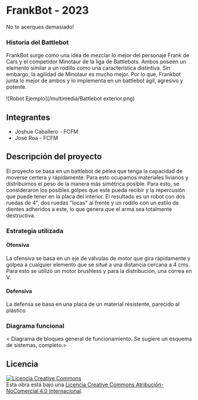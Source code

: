 # FrankBot - 2023
No te acerques demasiado!

### Historia del Battlebot
FrankBot surge como una idea de mezclar lo mejor del personaje Frank de Cars y el competidor Minotaur de la liga de Battlebots. Ambos poseen un elemento similar a un rodillo como una característica distintiva. Sin embargo, la agilidad de Minotaur es mucho mejor. Por lo que, Frankbot junta lo mejor de ambos y lo implementa en un battlebot ágil, agresivo y potente.
  
![Robot Ejemplo](/multimedia/Battlebot exterior.png)

## Integrantes
- Joshue Caballero - FCFM
- José Roa - FCFM

## Descripción del proyecto

  El proyecto se basa en un battlebot de pelea que tenga la capacidad de moverse certera y rápidamente. Para esto ocupamos materiales livianos y distribuimos el peso de la manera más simétrica posible. Para esto,  se consideraron los posibles golpes que este pueda recibir y la repercusión que puede tener en la placa del interior. El resultado es un robot con dos ruedas de 4", dos ruedas "locas" al frente y un rodillo con un estilo de dientes adheridos a este, lo que genera que el arma sea totalmente destructiva.
### Estrategia utilizada
  
#### Ofensiva
La ofensiva se basa en un eje de válvulas de motor que gira rápidamente y golpea a cualquier elemento que se situé a una distancia cercana a 4 cms. Para esto se utilizó un motor brushless y para la distribución, una correa en V.

#### Defensiva
La defensa se basa en una placa de un material resistente, parecido al plástico

### Diagrama funcional
< Diagrama de bloques general de funcionamiento. Se sugiere un esquema de sistemas, completo.>

## Licencia
<a rel="license" href="http://creativecommons.org/licenses/by-nc/4.0/"><img alt="Licencia Creative Commons" style="border-width:0" src="https://i.creativecommons.org/l/by-nc/4.0/88x31.png" /></a><br />Esta obra está bajo una <a rel="license" href="http://creativecommons.org/licenses/by-nc/4.0/">Licencia Creative Commons Atribución-NoComercial 4.0 Internacional</a>.
